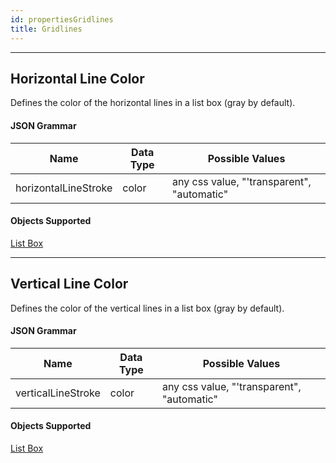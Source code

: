 ```yaml
---
id: propertiesGridlines
title: Gridlines
---
```

---
## Horizontal Line Color

Defines the color of the horizontal lines in a list box (gray by default).

#### JSON Grammar

|Name|Data Type|Possible Values|
|---|---|---|
|horizontalLineStroke|	color|any css value, "'transparent", "automatic"|

#### Objects Supported

[List Box](listbox_overview.md)




---
## Vertical Line Color

Defines the color of the vertical lines in a list box (gray by default).

#### JSON Grammar

|Name|Data Type|Possible Values|
|---|---|---|
|verticalLineStroke|	color|any css value, "'transparent", "automatic"|

#### Objects Supported

[List Box](listbox_overview.md)
